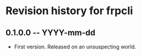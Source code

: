 # Revision history for frpcli

## 0.1.0.0  -- YYYY-mm-dd

* First version. Released on an unsuspecting world.
